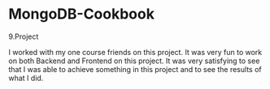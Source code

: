 # MongoDB-Cookbook
9.Project

I worked with my one course friends on this project. It was very fun to work on both Backend and Frontend on this project. It was very satisfying to see that I was able to achieve something in this project and to see the results of what I did.

